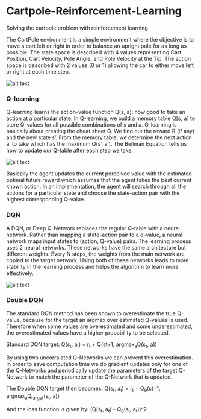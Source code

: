 # Cartpole-Reinforcement-Learning

Solving the cartpole problem with reinforcement learning

The CartPole environment is a simple environment where the objective is to move a cart left or right in order to balance an upright pole for as long as possible. The state space is described with 4 values representing Cart Position, Cart Velocity, Pole Angle, and Pole Velocity at the Tip. The action space is described with 2 values (0 or 1) allowing the car to either move left or right at each time step.

![alt text](https://thumbs.gfycat.com/GreedyJampackedBlackfish-size_restricted.gif)

### Q-learning
Q-learning learns the action-value function Q(s, a): how good to take an action at a particular state. In Q-learning, we build a memory table Q[s, a] to store Q-values for all possible combinations of s and a. Q-learning is basically about creating the cheat sheet Q. We find out the reward R (if any) and the new state s’. From the memory table, we determine the next action a’ to take which has the maximum Q(s’, a’). 
The Bellman Equation tells us how to update our Q-table after each step we take.

![alt text](https://miro.medium.com/max/2400/0*d3D5g7IxKDHHk8dN)

Basically the agent updates the current perceived value with the estimated optimal future reward which assumes that the agent takes the best current known action. In an implementation, the agent will search through all the actions for a particular state and choose the state-action pair with the highest corresponding Q-value.


### DQN
A DQN, or Deep Q-Network replaces the regular Q-table with a neural network. Rather than mapping a state-action pair to a q-value, a neural network maps input states to (action, Q-value) pairs. The learning process uses 2 neural networks. These networks have the same architecture but different weights. Every N steps, the weights from the main network are copied to the target network. Using both of these networks leads to more stability in the learning process and helps the algorithm to learn more effectively.

![alt text](https://cdn.analyticsvidhya.com/wp-content/uploads/2019/04/Screenshot-2019-04-16-at-5.46.01-PM.png)

### Double DQN
The standard DQN method has been shown to overestimate the true Q-value, because for the target an argmax over estimated Q-values is used. Therefore when some values are overestimated and some underestimated, the overestimated values have a higher probability to be selected.

Standard DQN target:
Q(s<sub>t</sub>, a<sub>t</sub>) = r<sub>t</sub> + Q(st+1, argmax<sub>a</sub>Q(s<sub>t</sub>, a))

By using two uncorralated Q-Networks we can prevent this overestimation. In order to save computation time we do gradient updates only for one of the Q-Networks and periodically update the parameters of the target Q-Network to match the parameter of the Q-Network that is updated.

The Double DQN target then becomes:
Q(s<sub>t</sub>, a<sub>t</sub>) = r<sub>t</sub> + Q<sub>θ</sub>(st+1, argmax<sub>a</sub>Q<sub>target</sub>(s<sub>t</sub>, a))

And the loss function is given by:
(Q(s<sub>t</sub>, a<sub>t</sub>) - Q<sub>θ</sub>(s<sub>t</sub>, a<sub>t</sub>))^2
